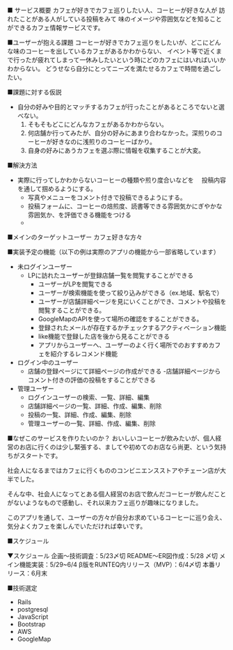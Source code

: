 ■ サービス概要
カフェが好きでカフェ巡りしたい人、コーヒーが好きな人が
訪れたことがある人がしている投稿をみて
味のイメージや雰囲気などを知ることができるカフェ情報サービスです。


■ユーザーが抱える課題
コーヒーが好きでカフェ巡りをしたいが、どこにどんな味のコーヒーを出しているカフェがあるかわからない、
イベント等で近くまで行ったが疲れてしまって一休みしたいという時にどのカフェにはいればいいかわからない。
どうせなら自分にとってニーズを満たせるカフェで時間を過ごしたい。

■課題に対する仮説
- 自分の好みや目的とマッチするカフェが行ったことがあるところでないと選べない。
  1. そもそもどこにどんなカフェがあるかわからない。
  2. 何店舗か行ってみたが、自分の好みにあまり合わなかった。深煎りのコーヒーが好きなのに浅煎りのコーヒーばかり。
  3. 自身の好みにあうカフェを選ぶ際に情報を収集することが大変。

■解決方法
- 実際に行ってしかわからないコーヒーの種類や煎り度合いなどを
　投稿内容を通して掴めるようにする。
  - 写真やメニューをコメント付きで投稿できるようにする。
  - 投稿フォームに、コーヒーの焙煎度、読書等できる雰囲気かにぎやかな雰囲気か、を評価できる機能をつける
  -  


■メインのターゲットユーザー
カフェ好きな方々

■実装予定の機能（以下の例は実際のアプリの機能から一部省略しています）
- 未ログインユーザー
    - LPに訪れたユーザーが登録店舗一覧を閲覧することができる
        - ユーザーがLPを閲覧できる
        - ユーザーが検索機能を使って絞り込みができる（ex.地域、駅名で）
        - ユーザーが店舗詳細ページを見にいくことができ、コメントや投稿を閲覧することができる。
        - GoogleMapのAPIを使って場所の確認をすることができる。
        - 登録されたメールが存在するかチェックするアクティベーション機能
        - like機能で登録した店を後から見ることができる
        - アプリからユーザーへ、ユーザーのよく行く場所でのおすすめカフェを紹介するレコメンド機能
- ログイン中のユーザー
    - 店舗の登録ページにて詳細ページの作成ができる
    -店舗詳細ページからコメント付きの評価の投稿をすることができる 
- 管理ユーザー
    - ログインユーザーの検索、一覧、詳細、編集
    - 店舗詳細ページの一覧、詳細、作成、編集、削除
    - 投稿の一覧、詳細、作成、編集、削除
    - 管理ユーザーの一覧、詳細、作成、編集、削除

■なぜこのサービスを作りたいのか？
おいしいコーヒーが飲みたいが、個人経営のお店に行くのは少し緊張する、ましてや初めてのお店なら尚更、という気持ちがスタートです。

社会人になるまではカフェに行くもののコンビニエンスストアやチェーン店が大半でした。

そんな中、社会人になってとある個人経営のお店で飲んだコーヒーが飲んだことがないようなもので感動し、それ以来カフェ巡りが趣味になりました。


このアプリを通して、ユーザーの方々が自分お求めているコーヒーに巡り会え、気分よくカフェを楽しんでいただければ幸いです。


■スケジュール

▼スケジュール
企画〜技術調査：5/23〆切
README〜ER図作成：5/28 〆切
メイン機能実装：5/29~6/4
β版をRUNTEQ内リリース（MVP）：6/4〆切
本番リリース：6月末

■技術選定
- Rails
- postgresql
- JavaScript
- Bootstrap
- AWS
- GoogleMap